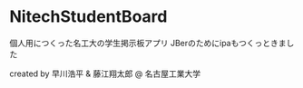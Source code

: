 NitechStudentBoard
==================
個人用につくった名工大の学生掲示板アプリ
JBerのためにipaもつくっときました

created by 早川浩平 & 藤江翔太郎 @ 名古屋工業大学 
